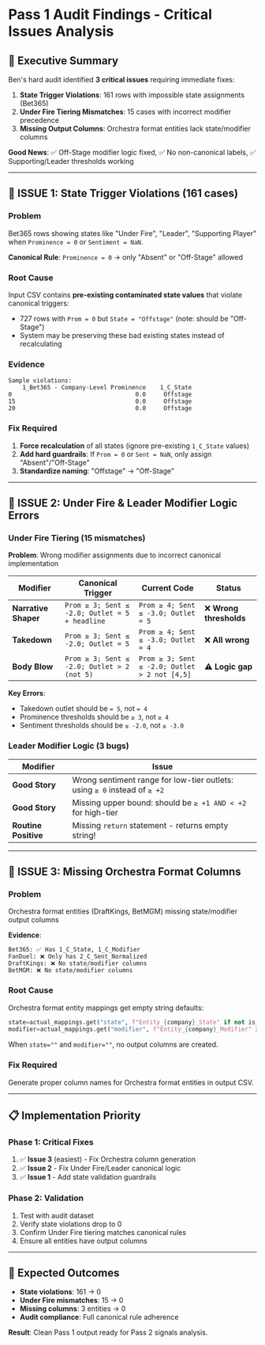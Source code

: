 # Pass 1 Audit Findings - Critical Issues Analysis

## 🎯 **Executive Summary**

Ben's hard audit identified **3 critical issues** requiring immediate fixes:

1. **State Trigger Violations**: 161 rows with impossible state assignments (Bet365)
2. **Under Fire Tiering Mismatches**: 15 cases with incorrect modifier precedence 
3. **Missing Output Columns**: Orchestra format entities lack state/modifier columns

**Good News**: ✅ Off-Stage modifier logic fixed, ✅ No non-canonical labels, ✅ Supporting/Leader thresholds working

---

## 🚨 **ISSUE 1: State Trigger Violations (161 cases)**

### **Problem**
Bet365 rows showing states like "Under Fire", "Leader", "Supporting Player" when `Prominence = 0` or `Sentiment = NaN`.

**Canonical Rule**: `Prominence = 0` → only "Absent" or "Off-Stage" allowed

### **Root Cause** 
Input CSV contains **pre-existing contaminated state values** that violate canonical triggers:
- 727 rows with `Prom = 0` but `State = "Offstage"` (note: should be "Off-Stage")
- System may be preserving these bad existing states instead of recalculating

### **Evidence**
```
Sample violations:
    1_Bet365 - Company-Level Prominence    1_C_State
0                                   0.0     Offstage
15                                  0.0     Offstage
20                                  0.0     Offstage
```

### **Fix Required**
1. **Force recalculation** of all states (ignore pre-existing `1_C_State` values)
2. **Add hard guardrails**: If `Prom = 0` or `Sent = NaN`, only assign "Absent"/"Off-Stage"
3. **Standardize naming**: "Offstage" → "Off-Stage"

---

## 🎯 **ISSUE 2: Under Fire & Leader Modifier Logic Errors**

### **Under Fire Tiering (15 mismatches)**

**Problem**: Wrong modifier assignments due to incorrect canonical implementation

| Modifier | **Canonical Trigger** | **Current Code** | **Status** |
|----------|----------------------|------------------|------------|
| **Narrative Shaper** | `Prom ≥ 3; Sent ≤ -2.0; Outlet = 5 + headline` | `Prom ≥ 4; Sent ≤ -3.0; Outlet = 5` | ❌ **Wrong thresholds** |
| **Takedown** | `Prom ≥ 3; Sent ≤ -2.0; Outlet = 5` | `Prom ≥ 4; Sent ≤ -3.0; Outlet = 4` | ❌ **All wrong** |
| **Body Blow** | `Prom ≥ 3; Sent ≤ -2.0; Outlet > 2 (not 5)` | `Prom ≥ 3; Sent ≤ -2.0; Outlet > 2 not [4,5]` | ⚠️ **Logic gap** |

**Key Errors**:
- Takedown outlet should be `= 5`, not `= 4`
- Prominence thresholds should be `≥ 3`, not `≥ 4`  
- Sentiment thresholds should be `≤ -2.0`, not `≤ -3.0`

### **Leader Modifier Logic (3 bugs)**

| Modifier | **Issue** |
|----------|-----------|
| **Good Story** | Wrong sentiment range for low-tier outlets: using `≥ 0` instead of `≥ +2` |
| **Good Story** | Missing upper bound: should be `≥ +1 AND < +2` for high-tier |
| **Routine Positive** | Missing `return` statement - returns empty string! |

---

## 🔧 **ISSUE 3: Missing Orchestra Format Columns**

### **Problem**
Orchestra format entities (DraftKings, BetMGM) missing state/modifier output columns

**Evidence**:
```
Bet365: ✅ Has 1_C_State, 1_C_Modifier
FanDuel: ❌ Only has 2_C_Sent_Normalized  
DraftKings: ❌ No state/modifier columns
BetMGM: ❌ No state/modifier columns
```

### **Root Cause**
Orchestra format entity mappings get empty string defaults:
```python
state=actual_mappings.get("state", f"Entity_{company}_State" if not is_orchestra_entity else ""),
modifier=actual_mappings.get("modifier", f"Entity_{company}_Modifier" if not is_orchestra_entity else ""),
```

When `state=""` and `modifier=""`, no output columns are created.

### **Fix Required**
Generate proper column names for Orchestra format entities in output CSV.

---

## 📋 **Implementation Priority**

### **Phase 1: Critical Fixes**
1. ✅ **Issue 3** (easiest) - Fix Orchestra column generation
2. ✅ **Issue 2** - Fix Under Fire/Leader canonical logic  
3. ✅ **Issue 1** - Add state validation guardrails

### **Phase 2: Validation**
1. Test with audit dataset
2. Verify state violations drop to 0
3. Confirm Under Fire tiering matches canonical rules
4. Ensure all entities have output columns

---

## 🎯 **Expected Outcomes**

- **State violations**: 161 → 0
- **Under Fire mismatches**: 15 → 0  
- **Missing columns**: 3 entities → 0
- **Audit compliance**: Full canonical rule adherence

**Result**: Clean Pass 1 output ready for Pass 2 signals analysis.
